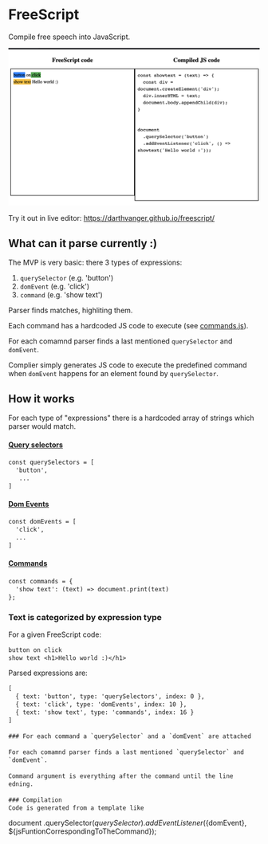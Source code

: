 # FreeScript
Compile free speech into JavaScript.

![compilation demo](freescript.png?raw=true)

Try it out in live editor: https://darthvanger.github.io/freescript/

## What can it parse currently :)
The MVP is very basic: there 3 types of expressions:
1. `querySelector` (e.g. 'button')
2. `domEvent` (e.g. 'click')
3. `command` (e.g. 'show text')

Parser finds matches, highliting them.

Each command has a hardcoded JS code to execute (see  [commands.js]( https://github.com/DarthVanger/freescript/blob/master/commands.js)).

For each comamnd parser finds a last mentioned `querySelector` and `domEvent`.

Complier simply generates JS code to execute the predefined command when `domEvent` happens for an element found by `querySelector`.

## How it works
For each type of "expressions" there is a hardcoded array of strings which parser would match.

#### [Query selectors](https://github.com/DarthVanger/freescript/blob/master/querySelectors.js)
```
const querySelectors = [
  'button',
   ...
]
```

#### [Dom Events](https://github.com/DarthVanger/freescript/blob/master/domEvents.js)
```
const domEvents = [
  'click',
  ...
]
```

#### [Commands](https://github.com/DarthVanger/freescript/blob/master/commands.js)
```
const commands = {
  'show text': (text) => document.print(text)
};
```

### Text is categorized by expression type
For a given FreeScript code:
```
button on click
show text <h1>Hello world :)</h1>
```

Parsed expressions are:
```
[
  { text: 'button', type: 'querySelectors', index: 0 },
  { text: 'click', type: 'domEvents', index: 10 },
  { text: 'show text', type: 'commands', index: 16 }
]

### For each command a `querySelector` and a `domEvent` are attached

For each comamnd parser finds a last mentioned `querySelector` and `domEvent`.

Command argument is everything after the command until the line edning. 

### Compilation
Code is generated from a template like
```
document
  .querySelector(${querySelector})
  .addEventListener(${domEvent}, ${jsFuntionCorrespondingToTheCommand});
```
